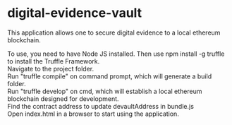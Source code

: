 # digital-evidence-vault
This application allows one to secure digital evidence to a local ethereum blockchain.

To use, you need to have Node JS installed. Then use npm install -g truffle to install the Truffle Framework. <br>
Navigate to the project folder. <br>
Run "truffle compile" on command prompt, which will generate a build folder. <br>
Run "truffle develop" on cmd, which will establish a local ethereum blockchain designed for development. <br>
Find the contract address to update devaultAddress in bundle.js <br>
Open index.html in a browser to start using the application. <br>
